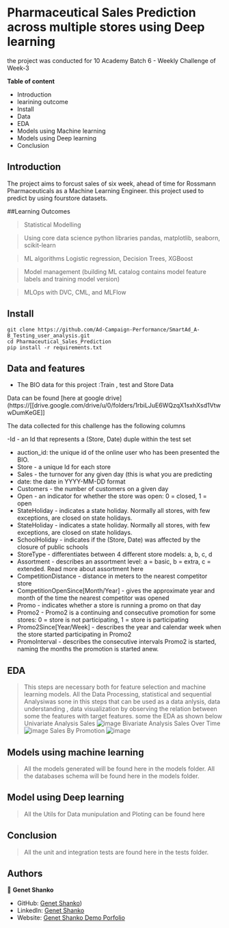 # Pharmaceutical Sales Prediction across multiple stores using Deep learning 

 the project was conducted for 10 Academy Batch 6 - Weekly Challenge of  Week-3

**Table of content**

- Introduction
- learining outcome
- Install
- Data
- EDA
- Models using Machine learning
- Models using Deep learning
- Conclusion


## Introduction

 The project aims to forcust sales of six week, ahead of time for Rossmann Pharmaceuticals as a Machine Learning Engineer.
 this project used to predict by using fourstore datasets.

##Learning Outcomes

> Statistical Modelling

> Using core data science python libraries pandas, matplotlib, seaborn, scikit-learn

> ML algorithms Logistic regression, Decision Trees, XGBoost

> Model management (building ML catalog contains model feature labels and training model version)

> MLOps with DVC, CML, and MLFlow

## Install

```
git clone https://github.com/Ad-Campaign-Performance/SmartAd_A-B_Testing_user_analysis.git
cd Pharmaceutical_Sales_Prediction
pip install -r requirements.txt
```

## Data and features

- The BIO data for this project :Train , test and Store Data 

Data can be found [here at google drive](https://[[drive.google.com/drive/u/0/folders/1rbiLJuE6WQzqX1sxhXsd1VtwwDumKeGE]]

The data collected for this challenge has the following columns

-Id - an Id that represents a (Store, Date) duple within the test set
- auction_id: the unique id of the online user who has been presented the BIO.
- Store - a unique Id for each store
- Sales - the turnover for any given day (this is what you are predicting
- date: the date in YYYY-MM-DD format
- Customers - the number of customers on a given day
- Open - an indicator for whether the store was open: 0 = closed, 1 = open
- StateHoliday - indicates a state holiday. Normally all stores, with few exceptions, are closed on state holidays.
- StateHoliday - indicates a state holiday. Normally all stores, with few exceptions, are closed on state holidays. 
- SchoolHoliday - indicates if the (Store, Date) was affected by the closure of public schools
- StoreType - differentiates between 4 different store models: a, b, c, d
- Assortment - describes an assortment level: a = basic, b = extra, c = extended. Read more about assortment here
- CompetitionDistance - distance in meters to the nearest competitor store
- CompetitionOpenSince[Month/Year] - gives the approximate year and month of the time the nearest competitor was opened
- Promo - indicates whether a store is running a promo on that day
- Promo2 - Promo2 is a continuing and consecutive promotion for some stores: 0 = store is not participating, 1 = store is participating
- Promo2Since[Year/Week] - describes the year and calendar week when the store started participating in Promo2
- PromoInterval - describes the consecutive intervals Promo2 is started, naming the months the promotion is started anew. 

## EDA

>  This steps are necessary both for feature selection and machine learning models.  All the Data Processing, statistical and sequential Analysiwas sone in this steps  that can be used as a data anlysis, data  understanding  , data visualization by observing the relation between some the features with target features. 
> some the EDA as shown below 
> Univariate Analysis
> Sales 
> ![image](https://user-images.githubusercontent.com/43541659/189528154-5ae06b44-8d97-402f-8db3-1eafbe270eed.png)
>Bivariate Analysis
>Sales Over Time
>![image](https://user-images.githubusercontent.com/43541659/189529866-2f6cf9b3-2aca-40ed-ad23-3419a53736a3.png)
>Sales By Promotion
>![image](https://user-images.githubusercontent.com/43541659/189530196-5ff31cad-8c3d-4035-89ad-5d7578e7dedc.png)

## Models using machine learning

> All the models generated will be found here in the models folder.
> All the databases schema will be found here in the models folder.

## Model using Deep learning

> All the Utils for Data munipulation and Ploting can be found here

## Conclusion

> All the unit and integration tests are found here in the tests folder.

## Authors
👤 **Genet Shanko**

- GitHub: [Genet Shanko](https://github.com/gshanko125298))
- LinkedIn: [Genet Shanko](https://www.linkedin.com/in/genet-dekebo-24b34658/)
- Website: [Genet Shanko Demo Porfolio](https://github.com/Ad-Campaign-Performance/SmartAd_A-B_Testing_user_analysis/pull/11)



